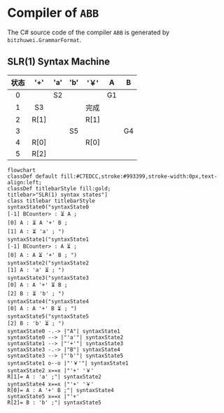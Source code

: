 # Compiler of `ABB`

The C# source code of the compiler `ABB` is generated by `bitzhuwei.GrammarFormat`.

## SLR(1) Syntax Machine

| 状态 | \'\+\' | \'a\' | \'b\' | \'￥\' | A | B |
|:---:|:---:|:---:|:---:|:---:|:---:|:---:|
| 0 |   | S2 |   |   | G1 |   |
| 1 | S3 |   |   | 完成 |   |   |
| 2 | R[1] |   |   | R[1] |   |   |
| 3 |   |   | S5 |   |   | G4 |
| 4 | R[0] |   |   | R[0] |   |   |
| 5 | R[2] |   |   |   |   |   |


```Mermaid
flowchart
classDef default fill:#C7EDCC,stroke:#993399,stroke-width:0px,text-align:left;
classDef titlebarStyle fill:gold;
titlebar>"SLR(1) syntax states"]
class titlebar titlebarStyle
syntaxState0("syntaxState0
[-1] BCounter> : ⏳ A ; 
[0] A : ⏳ A '+' B ; 
[1] A : ⏳ 'a' ; ")
syntaxState1("syntaxState1
[-1] BCounter> : A ⏳ ; 
[0] A : A ⏳ '+' B ; ")
syntaxState2("syntaxState2
[1] A : 'a' ⏳ ; ")
syntaxState3("syntaxState3
[0] A : A '+' ⏳ B ; 
[2] B : ⏳ 'b' ; ")
syntaxState4("syntaxState4
[0] A : A '+' B ⏳ ; ")
syntaxState5("syntaxState5
[2] B : 'b' ⏳ ; ")
syntaxState0 -.-> |"A"| syntaxState1
syntaxState0 --> |"'a'"| syntaxState2
syntaxState1 --> |"'+'"| syntaxState3
syntaxState3 -.-> |"B"| syntaxState4
syntaxState3 --> |"'b'"| syntaxState5
syntaxState1 o--o |"'￥'"| syntaxState1
syntaxState2 x==x |"'+' '￥' 
R[1]= A : 'a' ;"| syntaxState2
syntaxState4 x==x |"'+' '￥' 
R[0]= A : A '+' B ;"| syntaxState4
syntaxState5 x==x |"'+' 
R[2]= B : 'b' ;"| syntaxState5


```

